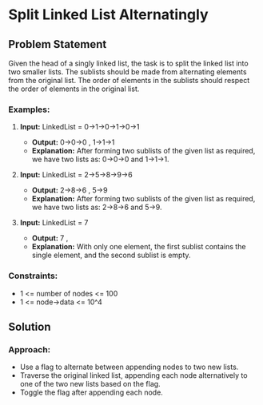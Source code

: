 # Split Linked List Alternatingly

## Problem Statement

Given the head of a singly linked list, the task is to split the linked list into two smaller lists. The sublists should be made from alternating elements from the original list. The order of elements in the sublists should respect the order of elements in the original list.

### Examples:

1. **Input:** LinkedList = 0->1->0->1->0->1
   - **Output:** 0->0->0 , 1->1->1
   - **Explanation:** After forming two sublists of the given list as required, we have two lists as: 0->0->0 and 1->1->1.

2. **Input:** LinkedList = 2->5->8->9->6
   - **Output:** 2->8->6 , 5->9
   - **Explanation:** After forming two sublists of the given list as required, we have two lists as: 2->8->6 and 5->9.

3. **Input:** LinkedList = 7
   - **Output:** 7 , <empty linked list>
   - **Explanation:** With only one element, the first sublist contains the single element, and the second sublist is empty.

### Constraints:
- 1 <= number of nodes <= 100
- 1 <= node->data <= 10^4

## Solution

### Approach:
- Use a flag to alternate between appending nodes to two new lists.
- Traverse the original linked list, appending each node alternatively to one of the two new lists based on the flag.
- Toggle the flag after appending each node.